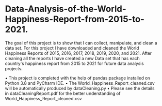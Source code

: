 # Data-Analysis-of-the-World-Happiness-Report-from-2015-to-2021.
The goal of this project is to show that I can collect, manipulate, and clean a data set. For this project I have downloaded and cleaned the World Happiness Reports of 2015, 2016, 2017, 2018, 2019, 2020, and 2021. After cleaning all the reports I have created a new Data set that has each country's happiness report from 2015 to 2021 for future data analysis projects.  

•	This project is completed with the help of pandas package installed on Python 3.8 and PyCharm IDE.
•	The World_Happiness_Report_cleaned.csv will be automatically produced by dataCleaning.py
•	Please see the details in dataCleaningReport.pdf for the better understanding of World_Happiness_Report_cleaned.csv
